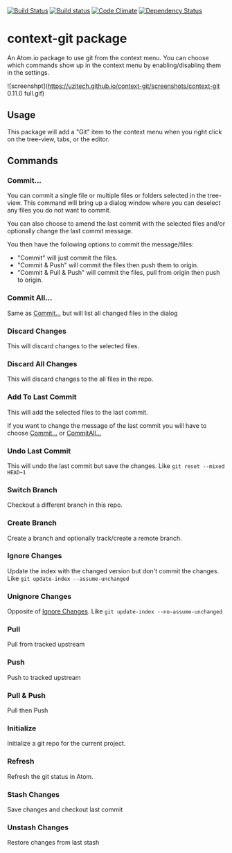 <!-- [![Throughput Graph](https://graphs.waffle.io/UziTech/context-git/throughput.svg)](https://waffle.io/UziTech/context-git/metrics) -->
[![Build Status](https://travis-ci.org/UziTech/context-git.svg?branch=master)](https://travis-ci.org/UziTech/context-git)
[![Build status](https://ci.appveyor.com/api/projects/status/649me6gpm37u4tja?svg=true)](https://ci.appveyor.com/project/UziTech/context-git)
[![Code Climate](https://codeclimate.com/github/UziTech/context-git/badges/gpa.svg)](https://codeclimate.com/github/UziTech/context-git)
[![Dependency Status](https://david-dm.org/UziTech/context-git.svg)](https://david-dm.org/UziTech/context-git)

# context-git package

An Atom.io package to use git from the context menu. You can choose which commands show up in the context menu by enabling/disabling them in the settings.

![screenshpt](https://uzitech.github.io/context-git/screenshots/context-git 0.11.0 full.gif)

## Usage

This package will add a "Git" item to the context menu when you right click on the tree-view, tabs, or the editor.

## Commands

### Commit...

You can commit a single file or multiple files or folders selected in the tree-view. This command will bring up a dialog window where you can deselect any files you do not want to commit.

You can also choose to amend the last commit with the selected files and/or optionally change the last commit message.

You then have the following options to commit the message/files:

-   "Commit" will just commit the files.
-   "Commit & Push" will commit the files then push them to origin.
-   "Commit & Pull & Push" will commit the files, pull from origin then push to origin.

### Commit All...

Same as [Commit...](#commit) but will list all changed files in the dialog

### Discard Changes

This will discard changes to the selected files.

### Discard All Changes

This will discard changes to the all files in the repo.

### Add To Last Commit

This will add the selected files to the last commit.

If you want to change the message of the last commit you will have to choose [Commit...](#commit) or [CommitAll...](#commit-all)

### Undo Last Commit

This will undo the last commit but save the changes. Like `git reset --mixed HEAD~1`

### Switch Branch

Checkout a different branch in this repo.

### Create Branch

Create a branch and optionally track/create a remote branch.

### Ignore Changes

Update the index with the changed version but don't commit the changes. Like `git update-index --assume-unchanged`

### Unignore Changes

Opposite of [Ignore Changes](#ignore-changes). Like `git update-index --no-assume-unchanged`

### Pull

Pull from tracked upstream

### Push

Push to tracked upstream

### Pull & Push

Pull then Push

### Initialize

Initialize a git repo for the current project.

### Refresh

Refresh the git status in Atom.

### Stash Changes

Save changes and checkout last commit

### Unstash Changes

Restore changes from last stash
